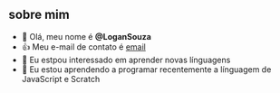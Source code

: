 ## sobre mim

- 👋 Olá, meu nome é **@LoganSouza**
- :+1: Meu e-mail de contato é [email](@souza.logan@escola.pr.gov.br)
- 👀 Eu estpou interessado em aprender novas línguagens
- 🌱 Eu estou aprendendo a programar recentemente a línguagem de JavaScript e Scratch
